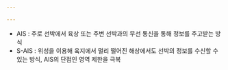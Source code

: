 ```yaml
---

---
```

- AIS : 주로 선박에서 육상 또는 주변 선박과의 무선 통신을 통해 정보를 주고받는 방식
- S-AIS : 위성을 이용해 육지에서 멀리 떨어진 해상에서도 선박의 정보를 수신할 수 있는 방식, AIS의 단점인 영역 제한을 극복